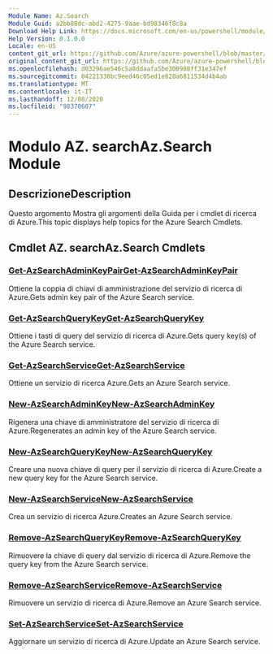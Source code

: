 ```yaml
---
Module Name: Az.Search
Module Guid: a2bb88dc-abd2-4275-9aae-bd98346f8c8a
Download Help Link: https://docs.microsoft.com/en-us/powershell/module/az.search
Help Version: 0.1.0.0
Locale: en-US
content_git_url: https://github.com/Azure/azure-powershell/blob/master/src/Search/Search/help/Az.Search.md
original_content_git_url: https://github.com/Azure/azure-powershell/blob/master/src/Search/Search/help/Az.Search.md
ms.openlocfilehash: d03296ae546c5a8ddaafa5be300988ff31e347ef
ms.sourcegitcommit: 04221336bc9eed46c05ed1e828a6811534d4b4ab
ms.translationtype: MT
ms.contentlocale: it-IT
ms.lasthandoff: 12/08/2020
ms.locfileid: "98370607"
---
```

# <span data-ttu-id="05512-101">Modulo AZ. search</span><span class="sxs-lookup"><span data-stu-id="05512-101">Az.Search Module</span></span>
## <span data-ttu-id="05512-102">Descrizione</span><span class="sxs-lookup"><span data-stu-id="05512-102">Description</span></span>
<span data-ttu-id="05512-103">Questo argomento Mostra gli argomenti della Guida per i cmdlet di ricerca di Azure.</span><span class="sxs-lookup"><span data-stu-id="05512-103">This topic displays help topics for the Azure Search Cmdlets.</span></span>

## <span data-ttu-id="05512-104">Cmdlet AZ. search</span><span class="sxs-lookup"><span data-stu-id="05512-104">Az.Search Cmdlets</span></span>
### [<span data-ttu-id="05512-105">Get-AzSearchAdminKeyPair</span><span class="sxs-lookup"><span data-stu-id="05512-105">Get-AzSearchAdminKeyPair</span></span>](Get-AzSearchAdminKeyPair.md)
<span data-ttu-id="05512-106">Ottiene la coppia di chiavi di amministrazione del servizio di ricerca di Azure.</span><span class="sxs-lookup"><span data-stu-id="05512-106">Gets admin key pair of the Azure Search service.</span></span>

### [<span data-ttu-id="05512-107">Get-AzSearchQueryKey</span><span class="sxs-lookup"><span data-stu-id="05512-107">Get-AzSearchQueryKey</span></span>](Get-AzSearchQueryKey.md)
<span data-ttu-id="05512-108">Ottiene i tasti di query del servizio di ricerca di Azure.</span><span class="sxs-lookup"><span data-stu-id="05512-108">Gets query key(s) of the Azure Search service.</span></span>

### [<span data-ttu-id="05512-109">Get-AzSearchService</span><span class="sxs-lookup"><span data-stu-id="05512-109">Get-AzSearchService</span></span>](Get-AzSearchService.md)
<span data-ttu-id="05512-110">Ottiene un servizio di ricerca Azure.</span><span class="sxs-lookup"><span data-stu-id="05512-110">Gets an Azure Search service.</span></span>

### [<span data-ttu-id="05512-111">New-AzSearchAdminKey</span><span class="sxs-lookup"><span data-stu-id="05512-111">New-AzSearchAdminKey</span></span>](New-AzSearchAdminKey.md)
<span data-ttu-id="05512-112">Rigenera una chiave di amministratore del servizio di ricerca di Azure.</span><span class="sxs-lookup"><span data-stu-id="05512-112">Regenerates an admin key of the Azure Search service.</span></span>

### [<span data-ttu-id="05512-113">New-AzSearchQueryKey</span><span class="sxs-lookup"><span data-stu-id="05512-113">New-AzSearchQueryKey</span></span>](New-AzSearchQueryKey.md)
<span data-ttu-id="05512-114">Creare una nuova chiave di query per il servizio di ricerca di Azure.</span><span class="sxs-lookup"><span data-stu-id="05512-114">Create a new query key for the Azure Search service.</span></span>

### [<span data-ttu-id="05512-115">New-AzSearchService</span><span class="sxs-lookup"><span data-stu-id="05512-115">New-AzSearchService</span></span>](New-AzSearchService.md)
<span data-ttu-id="05512-116">Crea un servizio di ricerca Azure.</span><span class="sxs-lookup"><span data-stu-id="05512-116">Creates an Azure Search service.</span></span>

### [<span data-ttu-id="05512-117">Remove-AzSearchQueryKey</span><span class="sxs-lookup"><span data-stu-id="05512-117">Remove-AzSearchQueryKey</span></span>](Remove-AzSearchQueryKey.md)
<span data-ttu-id="05512-118">Rimuovere la chiave di query dal servizio di ricerca di Azure.</span><span class="sxs-lookup"><span data-stu-id="05512-118">Remove the query key from the Azure Search service.</span></span>

### [<span data-ttu-id="05512-119">Remove-AzSearchService</span><span class="sxs-lookup"><span data-stu-id="05512-119">Remove-AzSearchService</span></span>](Remove-AzSearchService.md)
<span data-ttu-id="05512-120">Rimuovere un servizio di ricerca di Azure.</span><span class="sxs-lookup"><span data-stu-id="05512-120">Remove an Azure Search service.</span></span>

### [<span data-ttu-id="05512-121">Set-AzSearchService</span><span class="sxs-lookup"><span data-stu-id="05512-121">Set-AzSearchService</span></span>](Set-AzSearchService.md)
<span data-ttu-id="05512-122">Aggiornare un servizio di ricerca di Azure.</span><span class="sxs-lookup"><span data-stu-id="05512-122">Update an Azure Search service.</span></span>

